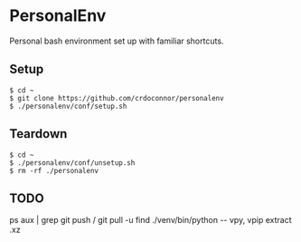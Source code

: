 # PersonalEnv

Personal bash environment set up with familiar shortcuts.

## Setup 

```
$ cd ~
$ git clone https://github.com/crdoconnor/personalenv
$ ./personalenv/conf/setup.sh
```

## Teardown

```
$ cd ~
$ ./personalenv/conf/unsetup.sh
$ rm -rf ./personalenv
```

## TODO

ps aux | grep
git push / git pull -u
find
./venv/bin/python -- vpy, vpip
extract .xz
